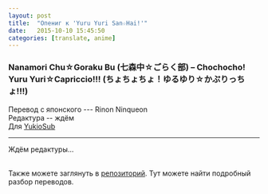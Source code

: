 ```yaml
---
layout: post
title:  "Опениг к 'Yuru Yuri San☆Hai!'"
date:   2015-10-10 15:45:50
categories: [translate, anime]
---
```

<div class="modal fade" id="myModal" tabindex="-1" role="dialog" aria-labelledby="myModalLabel" aria-hidden="true">
      <div class="modal-dialog">
        <div class="modal-content">
		<center>
          <div class="modal-body">               
          </div>
		</center>
        </div><!-- /.modal-content -->
      </div><!-- /.modal-dialog -->
    </div><!-- /.modal -->

<div class="thumbnails">
</div>

### Nanamori Chu☆Goraku Bu (七森中☆ごらく部) &ndash; Chochocho! Yuru Yuri☆Capriccio!!! (ちょちょちょ！ゆるゆり☆かぷりっちょ!!!)

Перевод с японского --- Rinon Ninqueon<br>
Редактура -- ждём<br>
Для <a href="http://vk.com/yukiosub">YukioSub</a><br>
<hr>
Ждём редактуры...<br>
<br><p>Также можете заглянуть в <a href="https://github.com/RinonNinqueon/source/tree/master/translate">репозиторий</a>. Тут можете найти подробный разбор переводов.</p>
<br><br><br><br><br>